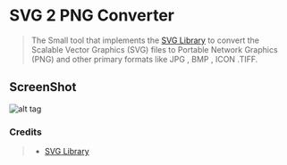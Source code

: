 # SVG 2 PNG Converter
> The Small tool that implements the [SVG Library](https://github.com/vvvv/SVG) to convert the Scalable Vector Graphics (SVG) files to Portable Network Graphics (PNG) and other primary formats like JPG , BMP , ICON .TIFF.

## ScreenShot

![alt tag](https://i.imgur.com/gZ06R2t.png)

### Credits
> * [SVG Library](https://github.com/vvvv/SVG)
